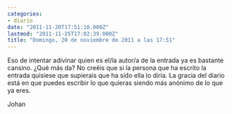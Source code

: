 ```yaml
---
categories:
- diario
date: "2011-11-20T17:51:10.000Z"
lastmod: "2011-11-25T17:02:39.000Z"
title: "Domingo, 20 de noviembre de 2011 a las 17:51"
---
```


Eso de intentar adivinar quien es el/la autor/a de la entrada ya es bastante cansino. ¿Qué más da? No creéis que si la persona que ha escrito la entrada quisiese que supierais que ha sido ella lo dirí­a. La gracia del diario está en que puedes escribir lo que quieras siendo más anónimo de lo que ya eres. 


Johan